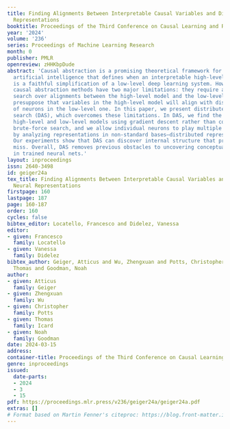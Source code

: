 ```yaml
---
title: Finding Alignments Between Interpretable Causal Variables and Distributed Neural
  Representations
booktitle: Proceedings of the Third Conference on Causal Learning and Reasoning
year: '2024'
volume: '236'
series: Proceedings of Machine Learning Research
month: 0
publisher: PMLR
openreview: zHHKbpDude
abstract: 'Causal abstraction is a promising theoretical framework for explainable
  artificial intelligence that defines when an interpretable high-level causal model
  is a faithful simplification of a low-level deep learning system. However, existing
  causal abstraction methods have two major limitations: they require a brute-force
  search over alignments between the high-level model and the low-level one, and they
  presuppose that variables in the high-level model will align with disjoint sets
  of neurons in the low-level one. In this paper, we present distributed alignment
  search (DAS), which overcomes these limitations. In DAS, we find the alignment between
  high-level and low-level models using gradient descent rather than conducting a
  brute-force search, and we allow individual neurons to play multiple distinct roles
  by analyzing representations in non-standard bases—distributed representations.
  Our experiments show that DAS can discover internal structure that prior approaches
  miss. Overall, DAS removes previous obstacles to uncovering conceptual structure
  in trained neural nets.'
layout: inproceedings
issn: 2640-3498
id: geiger24a
tex_title: Finding Alignments Between Interpretable Causal Variables and Distributed
  Neural Representations
firstpage: 160
lastpage: 187
page: 160-187
order: 160
cycles: false
bibtex_editor: Locatello, Francesco and Didelez, Vanessa
editor:
- given: Francesco
  family: Locatello
- given: Vanessa
  family: Didelez
bibtex_author: Geiger, Atticus and Wu, Zhengxuan and Potts, Christopher and Icard,
  Thomas and Goodman, Noah
author:
- given: Atticus
  family: Geiger
- given: Zhengxuan
  family: Wu
- given: Christopher
  family: Potts
- given: Thomas
  family: Icard
- given: Noah
  family: Goodman
date: 2024-03-15
address:
container-title: Proceedings of the Third Conference on Causal Learning and Reasoning
genre: inproceedings
issued:
  date-parts:
  - 2024
  - 3
  - 15
pdf: https://proceedings.mlr.press/v236/geiger24a/geiger24a.pdf
extras: []
# Format based on Martin Fenner's citeproc: https://blog.front-matter.io/posts/citeproc-yaml-for-bibliographies/
---
```

